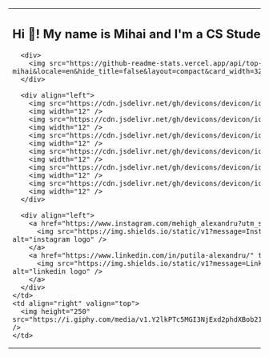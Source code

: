 <table style="width: 100%;">
  <tr>
    <td>
      <h2 align="left">Hi 👋! My name is Mihai and I'm a CS Student, from 🇷🇴</h2>

      <div>
        <img src="https://github-readme-stats.vercel.app/api/top-langs?username=putila-mihai&locale=en&hide_title=false&layout=compact&card_width=320&langs_count=5&theme=dracula&hide_border=false" height="150" alt="languages graph" />
      </div>

      <div align="left">
        <img src="https://cdn.jsdelivr.net/gh/devicons/devicon/icons/java/java-original.svg" height="30" alt="java logo" />
        <img width="12" />
        <img src="https://cdn.jsdelivr.net/gh/devicons/devicon/icons/spring/spring-original.svg" height="30" alt="spring logo" />
        <img width="12" />
        <img src="https://cdn.jsdelivr.net/gh/devicons/devicon/icons/cplusplus/cplusplus-original.svg" height="30" alt="cplusplus logo" />
        <img width="12" />
        <img src="https://cdn.jsdelivr.net/gh/devicons/devicon/icons/csharp/csharp-original.svg" height="30" alt="csharp logo" />
        <img width="12" />
        <img src="https://cdn.jsdelivr.net/gh/devicons/devicon/icons/c/c-original.svg" height="30" alt="c logo" />
        <img width="12" />
        <img src="https://cdn.jsdelivr.net/gh/devicons/devicon/icons/python/python-original.svg" height="30" alt="python logo" />
        <img width="12" />
      </div>

      <div align="left">
        <a href="https://www.instagram.com/mehigh_alexandru?utm_source=qr&igsh=MTYyenQ0MDJ4NDU5aQ==" target="_blank">
          <img src="https://img.shields.io/static/v1?message=Instagram&logo=instagram&label=&color=E4405F&logoColor=white&labelColor=&style=for-the-badge" height="35" alt="instagram logo" />
        </a>
        <a href="https://www.linkedin.com/in/putila-alexandru/" target="_blank">
          <img src="https://img.shields.io/static/v1?message=LinkedIn&logo=linkedin&label=&color=0077B5&logoColor=white&labelColor=&style=for-the-badge" height="35" alt="linkedin logo" />
        </a>
      </div>
    </td>
    <td align="right" valign="top">
      <img height="250" src="https://i.giphy.com/media/v1.Y2lkPTc5MGI3NjExd2phdXBob21tMWQycGgxbzdpM25rZmVyenhubHMzYW85bmhuNWJxaiZlcD12MV9pbnRlcm5hbF9naWZfYnlfaWQmY3Q9Zw/eCqFYAVjjDksg/giphy.gif" />
    </td>
  </tr>
</table>
